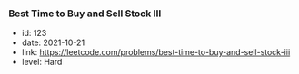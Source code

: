 ### Best Time to Buy and Sell Stock III

* id: 123
* date: 2021-10-21
* link: https://leetcode.com/problems/best-time-to-buy-and-sell-stock-iii
* level: Hard
